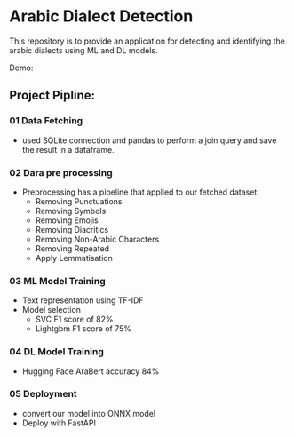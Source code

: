 # Arabic Dialect Detection

This repository is to provide an application for detecting and identifying the arabic dialects using ML and DL models.

Demo: 


## Project Pipline:
  ### 01 Data Fetching
   - used SQLite connection and pandas to perform a join query and save the result in a dataframe.

  ### 02 Dara pre processing
   - Preprocessing has a pipeline that applied to our fetched dataset:
     - Removing Punctuations
     - Removing Symbols
     - Removing Emojis
     - Removing Diacritics
     - Removing Non-Arabic Characters
     - Removing Repeated
     - Apply Lemmatisation
  ### 03 ML Model Training
   - Text representation using TF-IDF
   - Model selection
     - SVC F1 score of 82%
     - Lightgbm  F1 score of 75%
  ### 04 DL Model Training
   - Hugging Face AraBert accuracy 84%
  ### 05 Deployment
   - convert our model into ONNX model
   - Deploy with FastAPI

